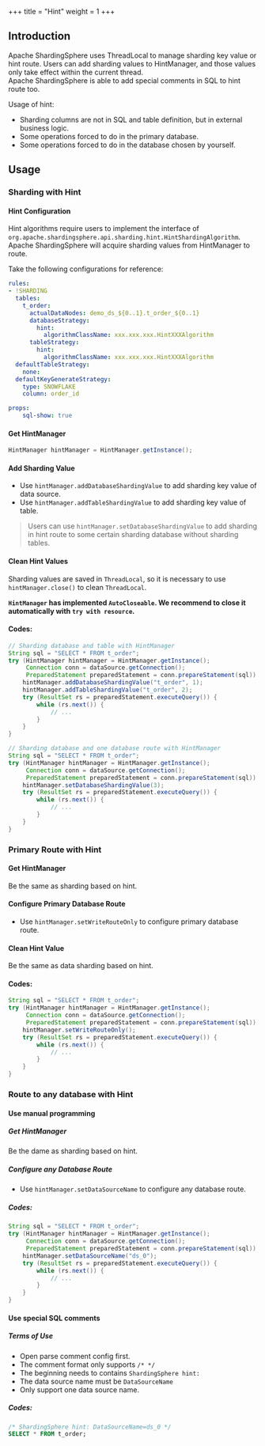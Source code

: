 +++
title = "Hint"
weight = 1
+++

## Introduction

Apache ShardingSphere uses ThreadLocal to manage sharding key value or hint route. 
Users can add sharding values to HintManager, and those values only take effect within the current thread.  
Apache ShardingSphere is able to add special comments in SQL to hint route too.

Usage of hint:

* Sharding columns are not in SQL and table definition, but in external business logic.
* Some operations forced to do in the primary database.
* Some operations forced to do in the database chosen by yourself.

## Usage

### Sharding with Hint

#### Hint Configuration

Hint algorithms require users to implement the interface of `org.apache.shardingsphere.api.sharding.hint.HintShardingAlgorithm`. 
Apache ShardingSphere will acquire sharding values from HintManager to route.

Take the following configurations for reference:

```yaml
rules:
- !SHARDING
  tables:
    t_order:
      actualDataNodes: demo_ds_${0..1}.t_order_${0..1}
      databaseStrategy:
        hint:
          algorithmClassName: xxx.xxx.xxx.HintXXXAlgorithm
      tableStrategy:
        hint:
          algorithmClassName: xxx.xxx.xxx.HintXXXAlgorithm
  defaultTableStrategy:
    none:
  defaultKeyGenerateStrategy:
    type: SNOWFLAKE
    column: order_id

props:
    sql-show: true
```

#### Get HintManager

```java
HintManager hintManager = HintManager.getInstance();
```

#### Add Sharding Value

- Use `hintManager.addDatabaseShardingValue` to add sharding key value of data source.
- Use `hintManager.addTableShardingValue` to add sharding key value of table.

> Users can use `hintManager.setDatabaseShardingValue` to add sharding in hint route to some certain sharding database without sharding tables.

#### Clean Hint Values

Sharding values are saved in `ThreadLocal`, so it is necessary to use `hintManager.close()` to clean `ThreadLocal`.

**`HintManager` has implemented `AutoCloseable`. We recommend to close it automatically with `try with resource`.**

#### Codes:

```java
// Sharding database and table with HintManager
String sql = "SELECT * FROM t_order";
try (HintManager hintManager = HintManager.getInstance();
     Connection conn = dataSource.getConnection();
     PreparedStatement preparedStatement = conn.prepareStatement(sql)) {
    hintManager.addDatabaseShardingValue("t_order", 1);
    hintManager.addTableShardingValue("t_order", 2);
    try (ResultSet rs = preparedStatement.executeQuery()) {
        while (rs.next()) {
            // ...
        }
    }
}

// Sharding database and one database route with HintManager
String sql = "SELECT * FROM t_order";
try (HintManager hintManager = HintManager.getInstance();
     Connection conn = dataSource.getConnection();
     PreparedStatement preparedStatement = conn.prepareStatement(sql)) {
    hintManager.setDatabaseShardingValue(3);
    try (ResultSet rs = preparedStatement.executeQuery()) {
        while (rs.next()) {
            // ...
        }
    }
}
```

### Primary Route with Hint

#### Get HintManager

Be the same as sharding based on hint.

#### Configure Primary Database Route

- Use `hintManager.setWriteRouteOnly` to configure primary database route.

#### Clean Hint Value

Be the same as data sharding based on hint.

#### Codes:

```java
String sql = "SELECT * FROM t_order";
try (HintManager hintManager = HintManager.getInstance();
     Connection conn = dataSource.getConnection();
     PreparedStatement preparedStatement = conn.prepareStatement(sql)) {
    hintManager.setWriteRouteOnly();
    try (ResultSet rs = preparedStatement.executeQuery()) {
        while (rs.next()) {
            // ...
        }
    }
}
```

### Route to any database with Hint

#### Use manual programming

##### Get HintManager

Be the dame as sharding based on hint.

##### Configure any Database Route

- Use `hintManager.setDataSourceName` to configure any database route.

##### Codes:

```java
String sql = "SELECT * FROM t_order";
try (HintManager hintManager = HintManager.getInstance();
     Connection conn = dataSource.getConnection();
     PreparedStatement preparedStatement = conn.prepareStatement(sql)) {
    hintManager.setDataSourceName("ds_0");
    try (ResultSet rs = preparedStatement.executeQuery()) {
        while (rs.next()) {
            // ...
        }
    }
}
```

#### Use special SQL comments

##### Terms of Use
- Open parse comment config first.
- The comment format only supports `/* */`
- The beginning needs to contains `ShardingSphere hint:`
- The data source name must be `DataSourceName`
- Only support one data source name.

##### Codes:
```sql
/* ShardingSphere hint: DataSourceName=ds_0 */
SELECT * FROM t_order;
```
